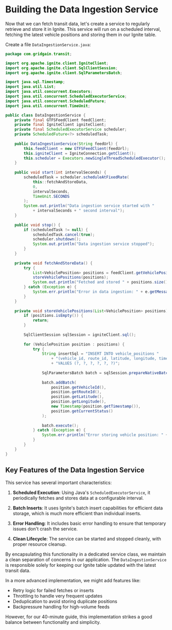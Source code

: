 # Building the Data Ingestion Service

Now that we can fetch transit data, let's create a service to regularly retrieve and store it in Ignite. This service will run on a scheduled interval, fetching the latest vehicle positions and storing them in our Ignite table.

Create a file `DataIngestionService.java`:

```java
package com.gridgain.transit;

import org.apache.ignite.client.IgniteClient;
import org.apache.ignite.client.SqlClientSession;
import org.apache.ignite.client.SqlParametersBatch;

import java.sql.Timestamp;
import java.util.List;
import java.util.concurrent.Executors;
import java.util.concurrent.ScheduledExecutorService;
import java.util.concurrent.ScheduledFuture;
import java.util.concurrent.TimeUnit;

public class DataIngestionService {
    private final GTFSFeedClient feedClient;
    private final IgniteClient igniteClient;
    private final ScheduledExecutorService scheduler;
    private ScheduledFuture<?> scheduledTask;
    
    public DataIngestionService(String feedUrl) {
        this.feedClient = new GTFSFeedClient(feedUrl);
        this.igniteClient = IgniteConnection.getClient();
        this.scheduler = Executors.newSingleThreadScheduledExecutor();
    }
    
    public void start(int intervalSeconds) {
        scheduledTask = scheduler.scheduleAtFixedRate(
            this::fetchAndStoreData,
            0,
            intervalSeconds,
            TimeUnit.SECONDS
        );
        System.out.println("Data ingestion service started with " 
            + intervalSeconds + " second interval");
    }
    
    public void stop() {
        if (scheduledTask != null) {
            scheduledTask.cancel(true);
            scheduler.shutdown();
            System.out.println("Data ingestion service stopped");
        }
    }
    
    private void fetchAndStoreData() {
        try {
            List<VehiclePosition> positions = feedClient.getVehiclePositions();
            storeVehiclePositions(positions);
            System.out.println("Fetched and stored " + positions.size() + " vehicle positions");
        } catch (Exception e) {
            System.err.println("Error in data ingestion: " + e.getMessage());
        }
    }
    
    private void storeVehiclePositions(List<VehiclePosition> positions) {
        if (positions.isEmpty()) {
            return;
        }
        
        SqlClientSession sqlSession = igniteClient.sql();
        
        for (VehiclePosition position : positions) {
            try {
                String insertSql = "INSERT INTO vehicle_positions "
                    + "(vehicle_id, route_id, latitude, longitude, timestamp, current_status) "
                    + "VALUES (?, ?, ?, ?, ?, ?)";
                
                SqlParametersBatch batch = sqlSession.prepareNativeBatch(insertSql);
                
                batch.addBatch(
                    position.getVehicleId(),
                    position.getRouteId(),
                    position.getLatitude(),
                    position.getLongitude(),
                    new Timestamp(position.getTimestamp()),
                    position.getCurrentStatus()
                );
                
                batch.execute();
            } catch (Exception e) {
                System.err.println("Error storing vehicle position: " + e.getMessage());
            }
        }
    }
}
```

## Key Features of the Data Ingestion Service

This service has several important characteristics:

1. **Scheduled Execution**: Using Java's `ScheduledExecutorService`, it periodically fetches and stores data at a configurable interval.

2. **Batch Inserts**: It uses Ignite's batch insert capabilities for efficient data storage, which is much more efficient than individual inserts.

3. **Error Handling**: It includes basic error handling to ensure that temporary issues don't crash the service.

4. **Clean Lifecycle**: The service can be started and stopped cleanly, with proper resource cleanup.

By encapsulating this functionality in a dedicated service class, we maintain a clean separation of concerns in our application. The `DataIngestionService` is responsible solely for keeping our Ignite table updated with the latest transit data.

In a more advanced implementation, we might add features like:

- Retry logic for failed fetches or inserts
- Throttling to handle very frequent updates
- Deduplication to avoid storing duplicate positions
- Backpressure handling for high-volume feeds

However, for our 40-minute guide, this implementation strikes a good balance between functionality and simplicity.
